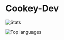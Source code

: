 # Cookey-Dev

![Stats](https://github-readme-stats.vercel.app/api/?username=cookey-dev&theme=tokyonight)

![Top languages](https://github-readme-stats.vercel.app/api/top-langs/?username=cookey-dev&theme=tokyonight)
